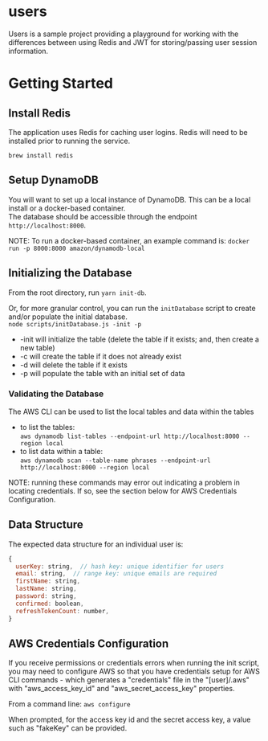 # users

Users is a sample project providing a playground for working with the differences between using Redis and JWT for storing/passing user session information.

# Getting Started

## Install Redis

The application uses Redis for caching user logins. Redis will need to be installed prior to running the service.

`brew install redis`

## Setup DynamoDB

You will want to set up a local instance of DynamoDB. This can be a local install or a docker-based container.  
The database should be accessible through the endpoint `http://localhost:8000`.

NOTE: To run a docker-based container, an example command is: `docker run -p 8000:8000 amazon/dynamodb-local`

## Initializing the Database

From the root directory, run `yarn init-db`.

Or, for more granular control, you can run the `initDatabase` script to create and/or populate the initial database.  
`node scripts/initDatabase.js -init -p`

- -init will initialize the table (delete the table if it exists; and, then create a new table)
- -c will create the table if it does not already exist
- -d will delete the table if it exists
- -p will populate the table with an initial set of data

### Validating the Database

The AWS CLI can be used to list the local tables and data within the tables

- to list the tables:  
  `aws dynamodb list-tables --endpoint-url http://localhost:8000 --region local`
- to list data within a table:  
  `aws dynamodb scan --table-name phrases --endpoint-url http://localhost:8000 --region local`

NOTE: running these commands may error out indicating a problem in locating credentials.
If so, see the section below for AWS Credentials Configuration.

## Data Structure

The expected data structure for an individual user is:

```javascript
{
  userKey: string,  // hash key: unique identifier for users
  email: string,  // range key: unique emails are required
  firstName: string,
  lastName: string,
  password: string,
  confirmed: boolean,
  refreshTokenCount: number,
}
```

## AWS Credentials Configuration

If you receive permissions or credentials errors when running the init script, you may need to configure AWS so that you have credentials setup for AWS CLI commands - which generates a "credentials" file in the "[user]/.aws" with "aws_access_key_id" and "aws_secret_access_key" properties.

From a command line:
`aws configure`

When prompted, for the access key id and the secret access key, a value such as "fakeKey" can be provided.
